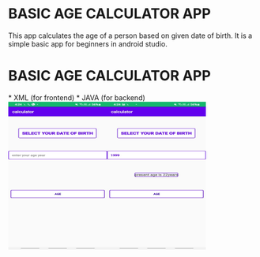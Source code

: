 <!DOCTYPE html>
<html>
<body>

  <h1> BASIC AGE CALCULATOR APP </h1>

<p>
This app calculates the age of a person based on given date of birth. It is a simple basic app for beginners in android studio.
</p>
  <h1> BASIC AGE CALCULATOR APP </h1>
  * XML (for frontend)
  * JAVA (for backend)
  <div>
<img src="https://github.com/singhanshika311/basic-age-calculator-app/blob/main/pic.jpeg" width=200 height=300 align="left">
    </div>
 <div>
   <img src="https://github.com/singhanshika311/basic-age-calculator-app/blob/main/pic2.jpeg" width=200 height=300 align="left">
  </div>
   
  </body>
  </html>
